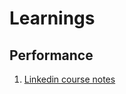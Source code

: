 # Learnings



## Performance

1. [Linkedin course notes](https://github.com/aymanapatel/java/blob/main/java-concurrency/LinkedinLearning/concurrency-troubleshooting/README.adoc)
